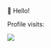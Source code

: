 👋 Hello!

Profile visits:

<img src="https://profile-counter.glitch.me/JulianSlefarski/count.svg?" />
